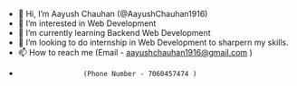 - 👋 Hi, I’m Aayush Chauhan (@AayushChauhan1916)
- 👀 I’m interested in Web Development
- 🌱 I’m currently learning Backend Web Development
- 💞️ I’m looking to do internship in Web Development to sharpern my skills.
- 📫 How to reach me (Email - aayushchauhan1916@gmail.com  )
-                     (Phone Number - 7060457474 )


